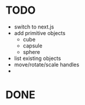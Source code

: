 # TODO
- switch to next.js
- add primitive objects
    - cube
    - capsule
    - sphere
- list existing objects
- move/rotate/scale handles
- 


# DONE